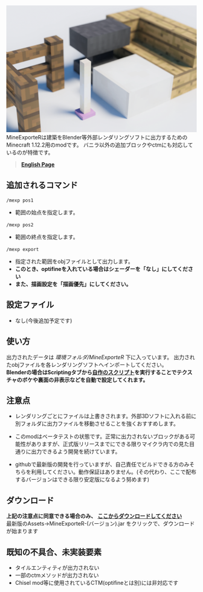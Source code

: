 ![](thumbnail.png)  
MineExporteRは建築をBlender等外部レンダリングソフトに出力するためのMinecraft 1.12.2用のmodです。
バニラ以外の追加ブロックやctmにも対応しているのが特徴です。

> [**English Page**](https://chikage1205.github.io/mexp/en)

## 追加されるコマンド
`/mexp pos1 `  
- 範囲の始点を指定します。

`/mexp pos2`  
- 範囲の終点を指定します。

`/mexp export`  
- 指定された範囲をobjファイルとして出力します。  
- **このとき、optifineを入れている場合はシェーダーを「なし」にしてください**
- **また、描画設定を「描画優先」にしてください。**


## 設定ファイル  
- なし(今後追加予定です)

## 使い方
出力されたデータは _環境フォルダ/MineExporteR_ 下に入っています。
出力されたobjファイルを各レンダリングソフトへインポートしてください。  
**Blenderの場合はScriptingタブから[自作のスクリプト](https://gist.github.com/chikage1205/bb136ee26ebc0f0329ad4893bb4363c7)を実行することでテクスチャのボケや裏面の非表示などを自動で設定してくれます。**

## 注意点
- レンダリングごとにファイルは上書きされます。外部3Dソフトに入れる前に別フォルダに出力ファイルを移動させることを強くおすすめします。

- このmodはベータテストの状態です。正常に出力されないブロックがある可能性がありますが、正式版リリースまでにできる限りマイクラ内での見た目通りに出力できるよう開発を続けています。

- githubで最新版の開発を行っていますが、自己責任でビルドできる方のみそちらを利用してください。動作保証はありません。(その代わり、ここで配布するバージョンはできる限り安定版になるよう努めます)

## ダウンロード
**上記の注意点に同意できる場合のみ、**  [**ここからダウンロードしてください**](https://github.com/chikage1205/MineExporteR/releases)  
最新版のAssets→MineExporteR-(バージョン).jar をクリックで、ダウンロードが始まります

## 既知の不具合、未実装要素
- タイルエンティティが出力されない  
- 一部のctmメソッドが出力されない  
- Chisel mod等に使用されているCTM(optifineとは別)には非対応です
